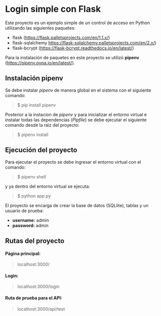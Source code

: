 # Login simple con Flask

Este proyecto es un ejemplo simple de un control de acceso en Python utilizando las siguientes paquetes:
* flask (https://flask.palletsprojects.com/en/1.1.x/)
* flask-sqlalchemy https://flask-sqlalchemy.palletsprojects.com/en/2.x/)
* flask-bcrypt (https://flask-bcrypt.readthedocs.io/en/latest/)

Para la instalación de paquetes en este proyecto se utilizó **pipenv** (https://pipenv.pypa.io/en/latest/).

## Instalación pipenv

Se debe instalar *pipenv* de manera global en el sistema con el siguiente comando:

> $ pip install pipenv

Posterior a la instacíon de *pipenv* y para inicializar el entorno virtual e instalar todas las dependencias (*Pipfile*) se debe ejecutar el siguiente comando desde la raiz del proyecto:

> $ pipenv install

## Ejecución del proyecto

Para ejecutar el proyecto se debe ingresar el entorno virtual con el comando:

> $ pipenv shell

y ya dentro del entorno virtual se ejecuta:

> $ python app.py

El proyecto se encarga de crear la base de datos (SQLlite), tablas y un usuario de prueba:

* **username:** admin
* **password:** admin

## Rutas del proyecto

#### Página principal:
> localhost:3000/

#### Login:
> localhost:3000/login

#### Ruta de prueba para el API:
> localhost:3000/api/test